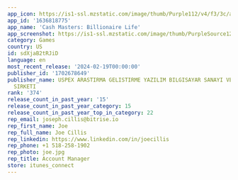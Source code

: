 ```yaml
---
app_icon: https://is1-ssl.mzstatic.com/image/thumb/Purple112/v4/f3/3c/a7/f33ca786-141f-e169-904c-46426bd8d62c/AppIcon-1x_U007emarketing-0-7-0-85-220.png/1024x1024bb.png
app_id: '1636818775'
app_name: 'Cash Masters: Billionaire Life'
app_screenshot: https://is1-ssl.mzstatic.com/image/thumb/PurpleSource126/v4/76/d8/2f/76d82fd5-b1b9-0bae-e4dc-80b35abc55b6/f709602f-1b92-4cb9-9ed5-3627aab94a8e_1.png/1284x2778bb.png
category: Games
country: US
id: sdXjaB2tRJiD
language: en
most_recent_release: '2024-02-19T00:00:00'
publisher_id: '1702678649'
publisher_name: USPEX ARASTIRMA GELISTIRME YAZILIM BILGISAYAR SANAYI VE TICARET ANONIM
  SIRKETI
rank: '374'
release_count_in_past_year: '15'
release_count_in_past_year_category: 15
release_count_in_past_year_top_in_category: 22
rep_email: joseph.cillis@bitrise.io
rep_first_name: Joe
rep_full_name: Joe Cillis
rep_linkedin: https://www.linkedin.com/in/joecillis
rep_phone: +1 518-258-1902
rep_photo: joe.jpg
rep_title: Account Manager
store: itunes_connect
---
```

